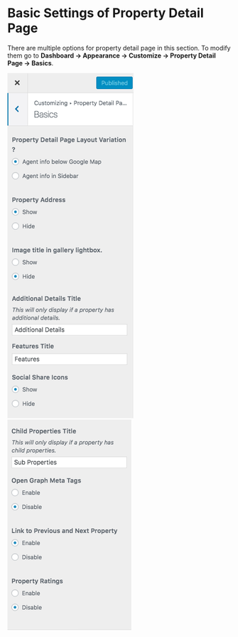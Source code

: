 # Basic Settings of Property Detail Page

There are multiple options for property detail page in this section. To modify them go to **Dashboard → Appearance → Customize → Property Detail Page → Basics**.

![Basic Settings of Property Detail Page](images/single-property-page/property-detail-basics.png)</br>
![Basic Settings of Property Detail Page](images/single-property-page/property-detail-basics-2.png)

